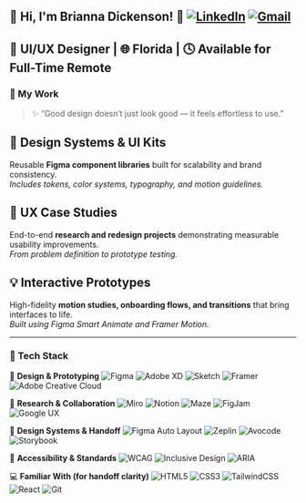## 🎀 Hi, I'm Brianna Dickenson! 🎀 [![LinkedIn](https://img.shields.io/badge/-LinkedIn-0077B5?style=flat-square&logo=linkedin&logoColor=white)](https://www.linkedin.com/in/brianna-dickenson-9555515b) [![Gmail](https://img.shields.io/badge/Email%20Me-D14836?style=flat-square&logo=gmail&logoColor=white)](mailto:breyhanadickenson@gmail.com?subject=Interested%20in%20Working%20With%20You)

🎨 **UI/UX Designer** | 🌐 Florida | 🕓 Available for Full-Time Remote
---

### 🧩 My Work

> ✨ “Good design doesn’t just look good — it feels effortless to use.”  

## 🎨 **Design Systems & UI Kits**
Reusable **Figma component libraries** built for scalability and brand consistency.  
*Includes tokens, color systems, typography, and motion guidelines.*

## 🧭 **UX Case Studies**
End-to-end **research and redesign projects** demonstrating measurable usability improvements.  
*From problem definition to prototype testing.*

## 💡 **Interactive Prototypes**
High-fidelity **motion studies, onboarding flows, and transitions** that bring interfaces to life.  
*Built using Figma Smart Animate and Framer Motion.*

---
### 🚀 Tech Stack

🎨 **Design & Prototyping**
![Figma](https://img.shields.io/badge/Figma-F24E1E?style=flat&logo=figma&logoColor=white)
![Adobe XD](https://img.shields.io/badge/Adobe%20XD-470137?style=flat&logo=adobexd&logoColor=white)
![Sketch](https://img.shields.io/badge/Sketch-F7B500?style=flat&logo=sketch&logoColor=white)
![Framer](https://img.shields.io/badge/Framer-0055FF?style=flat&logo=framer&logoColor=white)
![Adobe Creative Cloud](https://img.shields.io/badge/Adobe%20CC-DA1F26?style=flat&logo=adobecreativecloud&logoColor=white)

🧠 **Research & Collaboration**
![Miro](https://img.shields.io/badge/Miro-050038?style=flat&logo=miro&logoColor=yellow)
![Notion](https://img.shields.io/badge/Notion-000000?style=flat&logo=notion&logoColor=white)
![Maze](https://img.shields.io/badge/Maze-191919?style=flat&logo=maze&logoColor=white)
![FigJam](https://img.shields.io/badge/FigJam-F24E1E?style=flat&logo=figma&logoColor=white)
![Google UX](https://img.shields.io/badge/Google%20UX-4285F4?style=flat&logo=google&logoColor=white)

📱 **Design Systems & Handoff**
![Figma Auto Layout](https://img.shields.io/badge/Figma%20Auto%20Layout-ff69b4?style=flat&logo=figma&logoColor=white)
![Zeplin](https://img.shields.io/badge/Zeplin-FCBF49?style=flat&logo=zeplin&logoColor=white)
![Avocode](https://img.shields.io/badge/Avocode-00C7B7?style=flat&logo=avocode&logoColor=white)
![Storybook](https://img.shields.io/badge/Storybook-FF4785?style=flat&logo=storybook&logoColor=white)

🌈 **Accessibility & Standards**
![WCAG](https://img.shields.io/badge/WCAG%202.2-007ACC?style=flat&logo=w3c&logoColor=white)
![Inclusive Design](https://img.shields.io/badge/Inclusive%20Design-5A67D8?style=flat&logo=accessibility&logoColor=white)
![ARIA](https://img.shields.io/badge/ARIA-1E293B?style=flat&logo=aria&logoColor=white)

💻 **Familiar With (for handoff clarity)**
![HTML5](https://img.shields.io/badge/HTML5-E34F26?style=flat&logo=html5&logoColor=white)
![CSS3](https://img.shields.io/badge/CSS3-1572B6?style=flat&logo=css3&logoColor=white)
![TailwindCSS](https://img.shields.io/badge/TailwindCSS-06B6D4?style=flat&logo=tailwindcss&logoColor=white)
![React](https://img.shields.io/badge/React-61DAFB?style=flat&logo=react&logoColor=black)
![Git](https://img.shields.io/badge/Git-F05032?style=flat&logo=git&logoColor=white)
